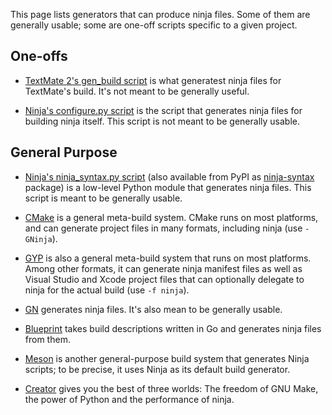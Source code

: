 This page lists generators that can produce ninja files. Some of them are generally usable; some are one-off scripts specific to a given project.

## One-offs

- [TextMate 2's gen_build script](https://github.com/textmate/textmate/blob/master/bin/gen_build) is what generatest ninja files for TextMate's build. It's not meant to be generally useful.

- [Ninja's configure.py script](https://github.com/martine/ninja/blob/master/configure.py) is the script that generates ninja files for building ninja itself. This script is not meant to be generally usable.

## General Purpose

- [Ninja's ninja_syntax.py script](https://github.com/martine/ninja/blob/master/misc/ninja_syntax.py) (also available from PyPI as [ninja-syntax](https://pypi.python.org/pypi/ninja_syntax) package) is a low-level Python module that generates ninja files. This script is meant to be generally usable.

- [CMake](http://www.cmake.org/) is a general meta-build system. CMake runs on most platforms, and can generate project files in many formats, including ninja (use `-GNinja`).

- [GYP](https://code.google.com/p/gyp/) is also a general meta-build system that runs on most platforms. Among other formats, it can generate ninja manifest files as well as Visual Studio and Xcode project files that can optionally delegate to ninja for the actual build (use `-f ninja`).

- [GN](https://code.google.com/p/chromium/wiki/gn) generates ninja files. It's also mean to be generally usable.

- [Blueprint](https://github.com/google/blueprint/) takes build descriptions written in Go and generates ninja files from them.

- [Meson](https://jpakkane.github.io/meson/) is another general-purpose build system that generates Ninja scripts; to be precise, it uses Ninja as its default build generator.

- [Creator](https://github.com/NiklasRosenstein/creator) gives you the best of three worlds: The freedom of GNU Make, the power of Python and the performance of ninja.